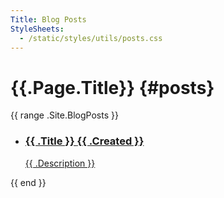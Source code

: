 ```yaml
---
Title: Blog Posts
StyleSheets:
  - /static/styles/utils/posts.css
---
```


# {{.Page.Title}}  {#posts}

{{ range .Site.BlogPosts }}
- <a class="post-card" href="{{ .URL }}">

  ### {{ .Title }} <time datetime="{{ .Created }}">{{ .Created }}</time>
  {{ .Description }}

  </a>
{{ end }}
